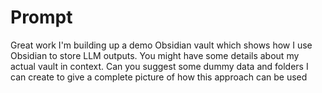 # Prompt

Great work I'm building up a demo Obsidian vault which shows how I use Obsidian to store LLM outputs. You might have some details about my actual vault in context. Can you suggest some dummy data and folders I can create to give a complete picture of how this approach can be used